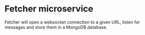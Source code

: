 # Fetcher microservice
 
Fetcher will open a websocket connection to a given URL, listen for messages and store them in a MongoDB database.
